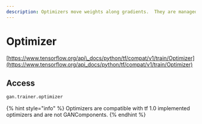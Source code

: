 ```yaml
---
description: Optimizers move weights along gradients.  They are managed by the trainer.
---
```


# Optimizer

[https://www.tensorflow.org/api\_docs/python/tf/compat/v1/train/Optimizer](https://www.tensorflow.org/api_docs/python/tf/compat/v1/train/Optimizer)

## Access

```python
gan.trainer.optimizer
```

{% hint style="info" %}
Optimizers are compatible with tf 1.0 implemented optimizers and are not GANComponents.
{% endhint %}


